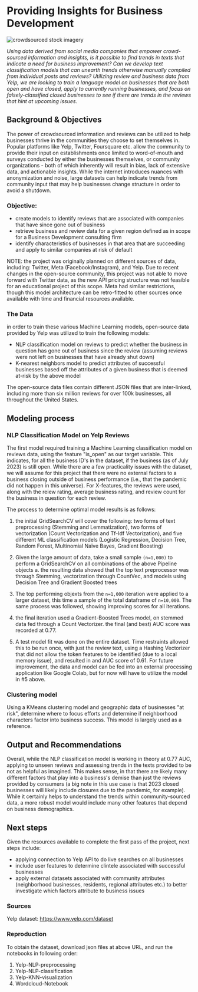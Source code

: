 # Providing Insights for Business Development

![crowdsourced stock imagery](readme-images/readme-header.png)

*Using data derived from social media companies that empower crowd-sourced information and insights, is it possible to find trends in texts that indicate a need for business improvement? Can we develop text classification models that can unearth trends otherwise manually compiled from individual posts and reviews? Utilizing review and business data from Yelp, we are looking to train a language model on businesses that are both open and have closed, apply to currently running businesses, and focus on falsely-classified closed businesses to see if there are trends in the reviews that hint at upcoming issues.*

## Background & Objectives
The power of crowdsourced information and reviews can be utilized to help businesses thrive in the communities they choose to set themselves in. Popular platforms like Yelp, Twitter, Foursquare etc. allow the community to provide their input on establishments once limited to word-of-mouth and surveys conducted by either the businesses themselves, or community organizations - both of which inherently will result in bias, lack of extensive data, and actionable insights. While the internet introduces nuances with anonymization and noise, large datasets can help indicate trends from community input that may help businesses change structure in order to avoid a shutdown.

### Objective: 
*  create models to identify reviews that are associated with companies that have since gone out of business
*  retrieve business and review data for a given region defined as in scope for a Business Development consulting firm
*  identify characteristics of businesses in that area that are succeeding and apply to similar companies at risk of default

NOTE: the project was originally planned on different sources of data, including: Twitter, Meta (Facebook/Instagram), and Yelp. Due to recent changes in the open-source community, this project was not able to move forward with Twitter data, as the new API pricing structure was not feasible for an educational project of this scope. Meta had similar restrictions, though this model architecture can be retro-fitted to other sources once available with time and financial resources available.

### The Data
in order to train these various Machine Learning models, open-source data provided by Yelp was utilized to train the following models:
*  NLP classification model on reviews to predict whether the business in question has gone out of business since the review (assuming reviews were not left on businesses that have already shut down)
*  K-nearest neighbors model to predict attributes of successful businesses based off the attributes of a given business that is deemed at-risk by the above model

The open-source data files contain different JSON files that are inter-linked, including more than six million reviews for over 100k businesses, all throughout the United States. 

## Modeling process
### NLP Classification Model on Yelp Reviews
The first model required training a Machine Learning classification model on reviews data, using the feature "is_open" as our target variable. This indicates, for all the business ID's in the dataset, if the business (as of July 2023) is still open. While there are a few practicality issues with the dataset, we will assume for this project that there were no external factors to a business closing outside of business performance (i.e., that the pandemic did not happen in this universe). For X-features, the reviews were used, along with the reiew rating, average business rating, and review count for the business in question for each review.

The process to determine optimal model results is as follows:
1.  the initial GridSearchCV will cover the following: two forms of text preprocessing (Stemming and Lemmatization), two forms of vectorization (Count Vectorization and Tf-Idf Vectorization), and five different ML classification models (Logistic Regression, Decision Tree, Random Forest, Multinomial Naïve Bayes, Gradient Boosting)
2.  Given the large amount of data, take a small sample `(n=1,000)` to perform a GridSearchCV on all combinations of the above Pipeline objects
  a.  the resulting data showed that the top text preprocessor was through Stemming, vectorization through CountVec, and models using Decision Tree and Gradient Boosted trees
4.  The top performing objexts from the `n=1,000` iteration were applied to a larger dataset, this time a sample of the total dataframe of `n=10,000`. The same process was followed, showing improving scores for all iterations.
5.  the final iteration used a Gradient-Boosted Trees model, on stemmed data fed through a Count Vectorizer. the final (and best) AUC score was recorded at 0.77.

6.  A test model fit was done on the entire dataset. Time restraints allowed this to be run once, with just the review text, using a Hashing Vectorizer that did not allow the token features to be identified (due to a local memory issue), and resulted in and AUC score of 0.61. For future improvement, the data and model can be fed into an external processing application like Google Colab, but for now will have to utilize the model in #5 above.

### Clustering model 
Using a KMeans clustering model and geographic data of businesses "at risk", determine where to focus efforts and determine if neighborhood characters factor into business success. This model is largely used as a reference.

## Output and Recommendations
Overall, while the NLP classification model is working in theory at 0.77 AUC, applying to unseen reviews and assessing trends in the texts provided to be not as helpful as imagined. This makes sense, in that there are likely many different factors that play into a business's demise than just the reviews provided by consumers (a big note in this use case is that 2023 closed businesses will likely include closures due to the pandemic, for example). While it certainly helps to understand the trends within community-sourced data, a more robust model would include many other features that depend on business demographics.

## Next steps
Given the resources available to complete the first pass of the project, next steps include:
*  applying connection to Yelp API to do live searches on all businesses
*  include user features to determine clintele associated with successful businesses
*  apply external datasets associated with community attributes (neighborhood businesses, residents, regional attributes etc.) to better investigate which factors attribute to business issues

### Sources
Yelp dataset: https://www.yelp.com/dataset

### Reproduction 

To obtain the dataset, download json files at above URL, and run the notebooks in following order:
1.  Yelp-NLP-preprocessing
2.  Yelp-NLP-classification
3.  Yelp-KNN-visualization
4.  Wordcloud-Notebook
